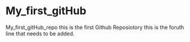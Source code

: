 # My_first_gitHub
My_first_gitHub_repo
this is the first Github Reposiotory 
this is the foruth line that needs to be added.
